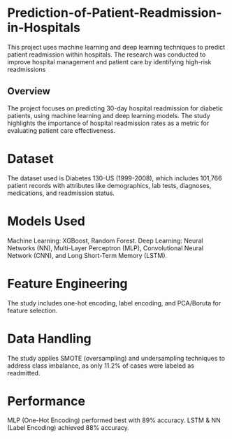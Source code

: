 # Prediction-of-Patient-Readmission-in-Hospitals
This project uses machine learning and deep learning techniques to predict patient readmission within hospitals. The research was conducted to improve hospital management and patient care by identifying high-risk readmissions

## Overview
The project focuses on predicting 30-day hospital readmission for diabetic patients, using machine learning and deep learning models. The study highlights the importance of hospital readmission rates as a metric for evaluating patient care effectiveness.

# Dataset
The dataset used is Diabetes 130-US (1999-2008), which includes 101,766 patient records with attributes like demographics, lab tests, diagnoses, medications, and readmission status.

# Models Used
Machine Learning: XGBoost, Random Forest.
Deep Learning: Neural Networks (NN), Multi-Layer Perceptron (MLP), Convolutional Neural Network (CNN), and Long Short-Term Memory (LSTM).

# Feature Engineering
The study includes one-hot encoding, label encoding, and PCA/Boruta for feature selection.

# Data Handling
The study applies SMOTE (oversampling) and undersampling techniques to address class imbalance, as only 11.2% of cases were labeled as readmitted.

# Performance
MLP (One-Hot Encoding) performed best with 89% accuracy.
LSTM & NN (Label Encoding) achieved 88% accuracy.

